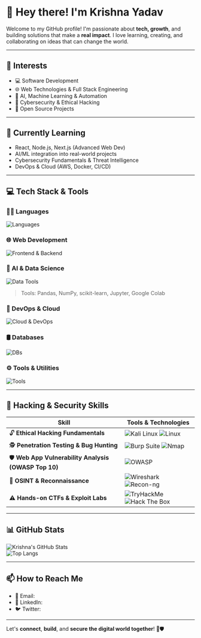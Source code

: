 # 👋 Hey there! I'm Krishna Yadav

Welcome to my GitHub profile! I'm passionate about **tech, growth**, and building solutions that make a **real impact**. I love learning, creating, and collaborating on ideas that can change the world.

---

## 👀 Interests
- 💻 Software Development  
- 🌐 Web Technologies & Full Stack Engineering  
- 🧠 AI, Machine Learning & Automation  
- 🔐 Cybersecurity & Ethical Hacking  
- 🧪 Open Source Projects  

---

## 🌱 Currently Learning
- React, Node.js, Next.js (Advanced Web Dev)
- AI/ML integration into real-world projects
- Cybersecurity Fundamentals & Threat Intelligence
- DevOps & Cloud (AWS, Docker, CI/CD)

---

## 💻 Tech Stack & Tools

### 👨‍💻 Languages
![Languages](https://skillicons.dev/icons?i=js,ts,py,cpp,solidity)

### 🌐 Web Development
![Frontend & Backend](https://skillicons.dev/icons?i=html,css,bootstrap,react,nextjs,nodejs,redux,express)

### 🧠 AI & Data Science
![Data Tools](https://skillicons.dev/icons?i=python)
> Tools: Pandas, NumPy, scikit-learn, Jupyter, Google Colab

### 🧰 DevOps & Cloud
![Cloud & DevOps](https://skillicons.dev/icons?i=docker,aws,azure,digitalocean,netlify,nginx,linux)

### 🛢️ Databases
![DBs](https://skillicons.dev/icons?i=mongodb,mysql)

### ⚙️ Tools & Utilities
![Tools](https://skillicons.dev/icons?i=git,github,vscode,yarn,figma,canva,postman)

---

## 🧠 Hacking & Security Skills

| Skill | Tools & Technologies |
|------|------------------------|
| 🔓 **Ethical Hacking Fundamentals** | ![Kali Linux](https://img.shields.io/badge/Kali_Linux-557C94?style=flat-square&logo=kalilinux&logoColor=white) ![Linux](https://img.shields.io/badge/Linux-FCC624?style=flat-square&logo=linux&logoColor=black) |
| 🕵️ **Penetration Testing & Bug Hunting** | ![Burp Suite](https://img.shields.io/badge/Burp_Suite-FF6F00?style=flat-square&logo=burpsuite&logoColor=white) ![Nmap](https://img.shields.io/badge/Nmap-214478?style=flat-square&logo=nmap&logoColor=white) |
| 🛡️ **Web App Vulnerability Analysis (OWASP Top 10)** | ![OWASP](https://img.shields.io/badge/OWASP-000000?style=flat-square&logo=owasp&logoColor=white) |
| 📡 **OSINT & Reconnaissance** | ![Wireshark](https://img.shields.io/badge/Wireshark-1679A7?style=flat-square&logo=wireshark&logoColor=white) ![Recon-ng](https://img.shields.io/badge/Recon--ng-grey?style=flat-square) |
| ⚠️ **Hands-on CTFs & Exploit Labs** | ![TryHackMe](https://img.shields.io/badge/TryHackMe-212C42?style=flat-square&logo=tryhackme&logoColor=white) ![Hack The Box](https://img.shields.io/badge/HackTheBox-9FEF00?style=flat-square&logo=hackthebox&logoColor=black) |


---

## 📊 GitHub Stats

![Krishna's GitHub Stats](https://github-readme-stats.vercel.app/api?username=itskrishnayadav&show_icons=true&theme=radical&hide_border=true)  
![Top Langs](https://github-readme-stats.vercel.app/api/top-langs/?username=itskrishnayadav&layout=compact&theme=radical&hide_border=true)

---

## 📫 How to Reach Me
- 📧 Email: 
- 💼 LinkedIn: 
- 🐦 Twitter: 

---

Let's **connect**, **build**, and **secure the digital world together**! 🚀🛡️



